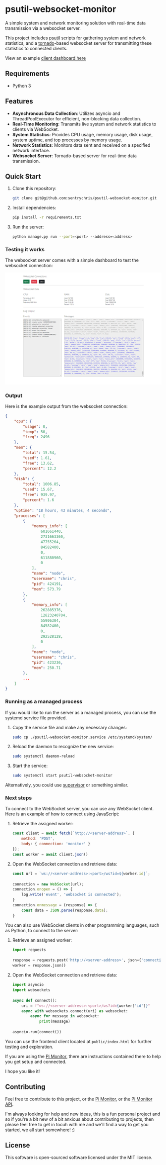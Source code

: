 
# psutil-websocket-monitor

A simple system and network monitoring solution with real-time data transmission via a websocket server.

This project includes [psutil](https://pypi.org/project/psutil/) scripts for gathering system and network statistics, and a [tornado](https://pypi.org/project/tornado/)-based websocket server for transmitting these statistics to connected clients.

View an example [client dashboard here](https://github.com/sentrychris/system-monitor)

## Requirements

- Python 3

## Features

- **Asynchronous Data Collection**: Utilizes asyncio and ThreadPoolExecutor for efficient, non-blocking data collection.
- **Real-Time Monitoring**: Transmits live system and network statistics to clients via WebSocket.
- **System Statistics**: Provides CPU usage, memory usage, disk usage, system uptime, and top processes by memory usage.
- **Network Statistics**: Monitors data sent and received on a specified network interface.
- **Websocket Server**: Tornado-based server for real-time data transmission.

## Quick Start

1. Clone this repository:
    ```sh
    git clone git@github.com:sentrychris/psutil-websocket-monitor.git
    ```

2. Install dependencies:
    ```sh
    pip install -r requirements.txt
    ```

3. Run the server:
    ```sh
    python manage.py run --port=<port> --address=<address>
    ```

### Testing it works

The websocket server comes with a simple dashboard to test the websocket connection:

![Image](./screenshot.png)


### Output

Here is the example output from the websocket connection:

```json
{
    "cpu": {
        "usage": 0,
        "temp": 50,
        "freq": 2496
    },
    "mem": {
        "total": 15.54,
        "used": 1.61,
        "free": 13.62,
        "percent": 12.2
    },
    "disk": {
        "total": 1006.85,
        "used": 15.67,
        "free": 939.97,
        "percent": 1.6
    },
    "uptime": "18 hours, 43 minutes, 4 seconds",
    "processes": [
        {
            "memory_info": [
                601661440,
                2731663360,
                47755264,
                84582400,
                0,
                611880960,
                0
            ],
            "name": "node",
            "username": "chris",
            "pid": 424191,
            "mem": 573.79
        },
        {
            "memory_info": [
                262885376,
                12823240704,
                55906304,
                84582400,
                0,
                292528128,
                0
            ],
            "name": "node",
            "username": "chris",
            "pid": 423236,
            "mem": 250.71
        },
        ...
    ]
}
```

### Running as a managed process

If you would like to run the server as a managed process, you can use the systemd service file provided.

1. Copy the service file and make any necessary changes:
    ```sh
    sudo cp ./psutil-websocket-monitor.service /etc/systemd/system/
    ```

2. Reload the daemon to recognize the new service:
    ```sh
    sudo systemctl daemon-reload
    ```

3. Start the service:
    ```sh
    sudo systemctl start psutil-websocket-monitor
    ```

Alternatively, you could use [supervisor](http://supervisord.org/) or something similar.


### Next steps

To connect to the WebSocket server, you can use any WebSocket client. Here is an example of how to connect using JavaScript:

1. Retrieve the assigned worker:

    ```js
    const client = await fetch(`http://<server-address>`, {
        method: 'POST',
        body: { connection: 'monitor' }
    });
    const worker = await client.json()
    ```

2. Open the WebSocket connection and retrieve data:
    ```js
    const url = `ws://<server-address>:<port>/ws?id=${worker.id}`;

    connection = new WebSocket(url);
    connection.onopen = () => {
        log.write('event', 'websocket is connected');
    }
    connection.onmessage = (response) => {
        const data = JSON.parse(response.data);
    }
    ```

You can also use WebSocket clients in other programming languages, such as Python, to connect to the server:

1. Retrieve an assigned worker:

    ```python
    import requests

    response = requests.post('http://<server-address>', json={'connection': 'monitor'})
    worker = response.json()
    ```

2. Open the WebSocket connection and retrieve data:
    ```python
    import asyncio
    import websockets

    async def connect():
        uri = f"ws://<server-address>:<port>/ws?id={worker['id']}"
        async with websockets.connect(uri) as websocket:
            async for message in websocket:
                print(message)

    asyncio.run(connect())
    ```

You can use the frontend client located at `public/index.html`  for further testing and exploration.

If you are using the [Pi Monitor](https://github.com/chrisrowles/pi-monitor-v3), there are instructions contained there to help you get setup and connected.

I hope you like it!

## Contributing

Feel free to contribute to this project, or the [Pi Monitor](https://github.com/chrisrowles/pi-monitor-v3), or the [Pi Monitor API](https://github.com/chrisrowles/pi-monitor-api).

I'm always looking for help and new ideas, this is a fun personal project and so if you're a bit new of a bit anxious about contributing to projects, then please feel free to get in tocuh with me and we'll find a way to get you started, we all start somewhere! :)

## License
This software is open-sourced software licensed under the MIT license.
